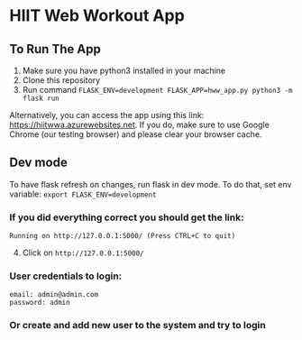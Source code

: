 # HIIT Web Workout App

## To Run The App

1. Make sure you have python3 installed in your machine
2. Clone this repository 
3. Run command `FLASK_ENV=development FLASK_APP=hww_app.py python3 -m flask run`

Alternatively, you can access the app using this link: https://hiitwwa.azurewebsites.net.
If you do, make sure to use Google Chrome (our testing browser) and please clear your browser cache.

## Dev mode
To have flask refresh on changes, run flask in dev mode. To do that, set env variable:
`export FLASK_ENV=development`

### If you did everything correct you should get the link:


  
  `Running on http://127.0.0.1:5000/ (Press CTRL+C to quit)`
  
  
  
 4. Click on `http://127.0.0.1:5000/` 
 
 ### User credentials to login:
 ```
 email: admin@admin.com
 password: admin
 ```
 ### Or create and add new user to the system and try to login
